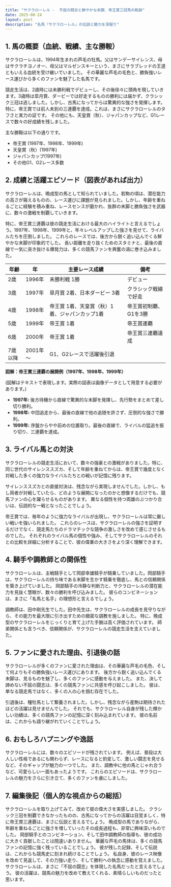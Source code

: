 ```yaml
---
title: "サクラローレル -  不屈の闘志と鮮やかな末脚、帝王賞三冠馬の軌跡"
date: 2025-08-24
layout: post
description: "名馬『サクラローレル』の伝説と魅力を深堀り"
---
```


## 1. 馬の概要（血統、戦績、主な勝鞍）

サクラローレルは、1994年生まれの芦毛の牡馬。父はサンデーサイレンス、母はサクラチヨノオー、母父はマルゼンスキーという、まさにサラブレッドの王道ともいえる血統を受け継いでいました。  その華麗な芦毛の毛色と、勝負強いレース運びから多くのファンを魅了した名馬です。

競走生活は、2歳時には未勝利戦でデビューし、その後徐々に頭角を現していきます。3歳時は皐月賞、ダービーでは好走するものの勝利には届かず、クラシック三冠は逃しました。しかし、古馬になってからは驚異的な強さを発揮します。特に、帝王賞では前人未到の三連覇を達成。これは、まさにサクラローレルのタフさと実力の証です。  その他にも、天皇賞（秋）、ジャパンカップなど、G1レースで数々の好成績を残しました。

主な勝鞍は以下の通りです。

* 帝王賞 (1997年、1998年、1999年)
* 天皇賞（秋）(1997年)
* ジャパンカップ(1997年)
* その他G1、G2レース多数


## 2. 成績と活躍エピソード（図表があれば出力）

サクラローレルは、晩成型の馬として知られていました。若駒の頃は、潜在能力の高さが窺えるものの、レース運びに課題が見られました。しかし、年齢を重ねるごとに経験を積み重ね、レースセンスが磨かれ、抜群の末脚と勝負強さを武器に、数々の激戦を制覇していきます。

特に、帝王賞三連覇は彼の競走生活における最大のハイライトと言えるでしょう。1997年、1998年、1999年と、年々レベルアップした強さを見せて、ライバルたちを圧倒しました。  これらのレースでは、後方から鋭く追い込んでくる鮮やかな末脚が印象的でした。  長い距離を走り抜くためのスタミナと、最後の直線で一気に突き抜ける爆発力は、多くの競馬ファンを興奮の渦に巻き込みました。

| 年齢 | 年 | 主要レース成績 | 備考 |
|---|---|---|---|
| 2歳 | 1996年 | 未勝利戦 1勝 | デビュー |
| 3歳 | 1997年 | 皐月賞 2着、日本ダービー 3着 | クラシック戦線で好走 |
| 4歳 | 1998年 | 帝王賞 1着、天皇賞（秋）1着、ジャパンカップ1着 | 帝王賞初制覇、G1を3勝 |
| 5歳 | 1999年 | 帝王賞 1着 | 帝王賞連覇 |
| 6歳 | 2000年 | 帝王賞 1着 | 帝王賞三連覇達成 |
| 7歳以降 | 2001年～ | G1、G2レースで活躍後引退 |  |



**図解：帝王賞三連覇の展開例（1997年、1998年、1999年）**

(図解はテキストで表現します。実際の図表は画像データとして用意する必要があります。)

* **1997年:** 後方待機から直線で驚異的な末脚を発揮し、先行勢をまとめて差し切り勝利。
* **1998年:** 中団追走から、最後の直線で他の追随を許さず、圧倒的な強さで勝利。
* **1999年:** 序盤からやや前めの位置取り。最後の直線で、ライバルの猛追を振り切り、三連覇を達成。


## 3. ライバル馬との対決

サクラローレルの競走生活において、数々の強豪との激戦がありました。特に、同じ世代のサイレンススズカ、そして年齢を重ねてからは、帝王賞で幾度となく対戦した多くの強力なライバルたちとの戦いが記憶に残ります。

サイレンススズカとの直接対決は、残念ながら実現しませんでした。しかし、もし両者が対戦していたら、どのような展開になったのかと想像するだけでも、競馬ファンの心を躍らせるものがあります。  異なる個性を持つ両雄のぶつかり合いは、伝説的な一戦となったことでしょう。

帝王賞では、毎年のように強力なライバルが出現し、サクラローレルは常に厳しい戦いを強いられました。  これらのレースは、サクラローレルの強さを証明するだけでなく、競走馬たちのドラマチックな競争の激しさを改めて感じさせるものでした。  それぞれのライバル馬の個性や強み、そしてサクラローレルのそれとの比較を詳細に分析することで、彼の偉業の大きさをより深く理解できます。


## 4. 騎手や調教師との関係性

サクラローレルは、主戦騎手として岡部幸雄騎手が騎乗していました。岡部騎手は、サクラローレルの持ち味である末脚を生かす騎乗を徹底し、馬との信頼関係を築き上げていました。  岡部騎手の冷静な判断力と、サクラローレルの潜在能力を見抜く慧眼が、数々の勝利を呼び込みました。  彼らのコンビネーションは、まさに「名馬と名手」の理想形と言えるでしょう。

調教師は、田中剛先生でした。田中先生は、サクラローレルの成長を見守りながら、その能力を最大限に引き出すための緻密な調教を施しました。  特に、晩成型のサクラローレルをじっくりと育て上げた手腕は高く評価されています。  師弟関係とも言うべき、信頼関係が、サクラローレルの競走生活を支えていました。


## 5. ファンに愛された理由、引退後の話

サクラローレルが多くのファンに愛された理由は、その華麗な芦毛の毛色、そして何よりもその勝負強いレース運びにあります。  後方から鋭く追い込んでくる末脚は、見るものを魅了し、多くのファンに感動を与えました。  また、決して諦めない不屈の闘志は、多くの競馬ファンに共感を呼び起こしました。  彼は、単なる競走馬ではなく、多くの人の心を掴む存在でした。

引退後は、種牡馬として繋養されました。しかし、残念ながら産駒は期待されたほどの活躍は見せませんでした。  それでも、サクラローレル自身が残した輝かしい功績は、多くの競馬ファンの記憶に深く刻み込まれています。  彼の名前は、これからも語り継がれていくことでしょう。


## 6. おもしろハプニングや逸話

サクラローレルには、数々のエピソードが残されています。  例えば、普段は大人しい性格であるにも関わらず、レースになると豹変して、激しい闘志を見せるなど、そのギャップが魅力の一つでした。  また、調教中に他の馬とじゃれ合うなど、可愛らしい一面もあったようです。  これらのエピソードは、サクラローレルの魅力をさらに引き立て、多くのファンを虜にしました。


## 7. 編集後記（個人的な視点からの総括）

サクラローレルを取り上げてみて、改めて彼の偉大さを実感しました。  クラシック三冠を制覇できなかったものの、古馬になってからの活躍は目覚ましく、特に帝王賞三連覇は、まさに伝説と言えるでしょう。  晩成型の馬でありながら、年齢を重ねるごとに強さを増していったその成長過程も、非常に興味深いものでした。  岡部騎手とのコンビネーション、そして田中調教師の指導も、彼の成功に大きく貢献したことは間違いありません。  華麗な芦毛の馬体は、多くの競馬ファンの記憶に強く残っていることでしょう。  彼が残した記録、そして伝説は、これからも競馬史に刻まれ続けることでしょう。  私自身、彼のレース映像を改めて見返して、その力強い走り、そして勝利への執念に感動を覚えました。  サクラローレルは、まさに「不屈の闘志」を体現した名馬だったと言えるでしょう。  彼の活躍は、競馬の魅力を改めて教えてくれる、素晴らしいものだったと思います。
